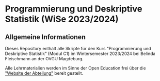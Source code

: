# Programmierung und Deskriptive Statistik (WiSe 2023/2024) <!-- omit in toc -->

## Allgemeine Informationen

Dieses Repository enthält alle Skripte für den Kurs "Programmierung und Deskriptive Statistik" (Modul C1) im Wintersemester 2023/2024 bei Belinda Fleischmann an der OVGU Magdeburg.

Alle Lehrmaterialien werden im Sinne der Open Education frei über die ["Website der Abteilung"](https://www.ipsy.ovgu.de/Institut/Abteilungen+des+Institutes/Methodenlehre+I+_+Experimentelle+und+Neurowissenschaftliche+Psychologie/Lehre/Wintersemester+2024/Programmierung+und+Deskriptive+Statistik.html) bereit gestellt.
